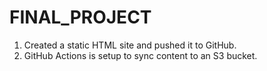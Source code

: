 # FINAL_PROJECT

1. Created a static HTML site and pushed it to GitHub.
2. GitHub Actions is setup to sync content to an S3 bucket.

